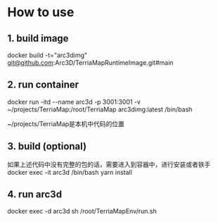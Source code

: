 # How to use


## 1. build image

docker build -t="arc3dimg" git@github.com:Arc3D/TerriaMapRuntimeImage.git#main

## 2. run container

docker run -itd --name arc3d -p 3001:3001 -v ~/projects/TerriaMap:/root/TerriaMap arc3dimg:latest /bin/bash

~/projects/TerriaMap是本机中代码的位置

## 3. build (optional)

如果上述代码中没有完整的包的话，需要进入到容器中，进行安装或者铁手
docker exec -it arc3d /bin/bash
yarn install

## 4. run arc3d

docker exec -d arc3d sh /root/TerriaMapEnv/run.sh